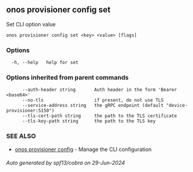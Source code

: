 <!--
SPDX-FileCopyrightText: 2019-present Open Networking Foundation <info@opennetworking.org>

SPDX-License-Identifier: Apache-2.0
-->

## onos provisioner config set

Set CLI option value

```
onos provisioner config set <key> <value> [flags]
```

### Options

```
  -h, --help   help for set
```

### Options inherited from parent commands

```
      --auth-header string       Auth header in the form 'Bearer <base64>'
      --no-tls                   if present, do not use TLS
      --service-address string   the gRPC endpoint (default "device-provisioner:5150")
      --tls-cert-path string     the path to the TLS certificate
      --tls-key-path string      the path to the TLS key
```

### SEE ALSO

* [onos provisioner config](onos_provisioner_config.md)	 - Manage the CLI configuration

###### Auto generated by spf13/cobra on 29-Jun-2024
